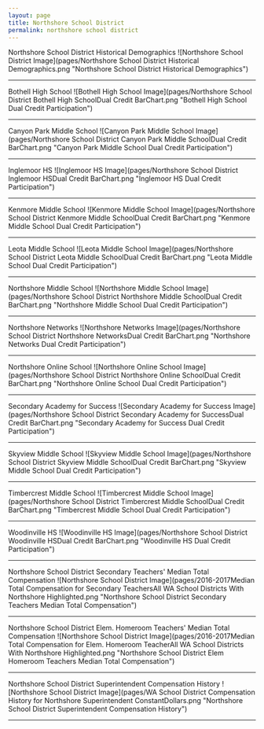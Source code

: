 ```yaml
---
layout: page
title: Northshore School District
permalink: northshore school district
---
```



Northshore School District Historical Demographics
![Northshore School District Image](pages/Northshore School District Historical Demographics.png "Northshore School District Historical Demographics")

___

Bothell High School
![Bothell High School Image](pages/Northshore School District Bothell High SchoolDual Credit BarChart.png "Bothell High School Dual Credit Participation")

___

Canyon Park Middle School
![Canyon Park Middle School Image](pages/Northshore School District Canyon Park Middle SchoolDual Credit BarChart.png "Canyon Park Middle School Dual Credit Participation")

___

Inglemoor HS
![Inglemoor HS Image](pages/Northshore School District Inglemoor HSDual Credit BarChart.png "Inglemoor HS Dual Credit Participation")

___

Kenmore Middle School
![Kenmore Middle School Image](pages/Northshore School District Kenmore Middle SchoolDual Credit BarChart.png "Kenmore Middle School Dual Credit Participation")

___

Leota Middle School
![Leota Middle School Image](pages/Northshore School District Leota Middle SchoolDual Credit BarChart.png "Leota Middle School Dual Credit Participation")

___

Northshore Middle School
![Northshore Middle School Image](pages/Northshore School District Northshore Middle SchoolDual Credit BarChart.png "Northshore Middle School Dual Credit Participation")

___

Northshore Networks
![Northshore Networks Image](pages/Northshore School District Northshore NetworksDual Credit BarChart.png "Northshore Networks Dual Credit Participation")

___

Northshore Online School
![Northshore Online School Image](pages/Northshore School District Northshore Online SchoolDual Credit BarChart.png "Northshore Online School Dual Credit Participation")

___

Secondary Academy for Success
![Secondary Academy for Success Image](pages/Northshore School District Secondary Academy for SuccessDual Credit BarChart.png "Secondary Academy for Success Dual Credit Participation")

___

Skyview Middle School
![Skyview Middle School Image](pages/Northshore School District Skyview Middle SchoolDual Credit BarChart.png "Skyview Middle School Dual Credit Participation")

___

Timbercrest Middle School
![Timbercrest Middle School Image](pages/Northshore School District Timbercrest Middle SchoolDual Credit BarChart.png "Timbercrest Middle School Dual Credit Participation")

___

Woodinville HS
![Woodinville HS Image](pages/Northshore School District Woodinville HSDual Credit BarChart.png "Woodinville HS Dual Credit Participation")

___

Northshore School District Secondary Teachers' Median Total Compensation
![Northshore School District Image](pages/2016-2017Median Total Compensation for Secondary TeachersAll WA School Districts With Northshore Highlighted.png "Northshore School District Secondary Teachers Median Total Compensation")

___

Northshore School District Elem. Homeroom Teachers' Median Total Compensation
![Northshore School District Image](pages/2016-2017Median Total Compensation for Elem. Homeroom TeacherAll WA School Districts With Northshore Highlighted.png "Northshore School District Elem Homeroom Teachers Median Total Compensation")

___

Northshore School District Superintendent Compensation History
![Northshore School District Image](pages/WA School District Compensation History for Northshore Superintendent ConstantDollars.png "Northshore School District Superintendent Compensation History")

___

